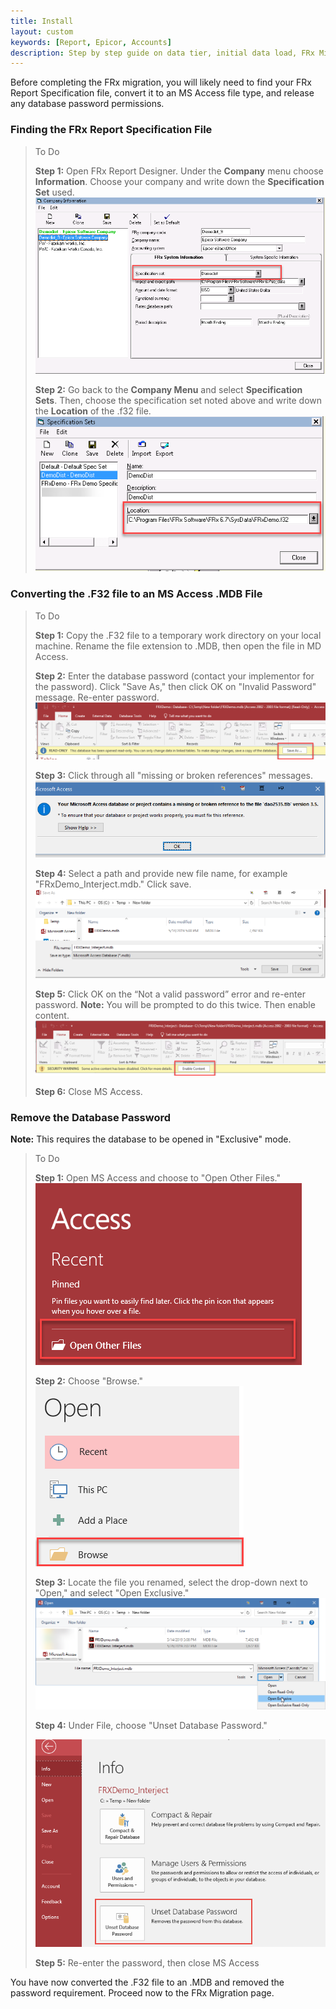 ```yaml
---
title: Install
layout: custom
keywords: [Report, Epicor, Accounts]
description: Step by step guide on data tier, initial data load, FRx Migration, and other key processes of installing of Interject for Financials Epicor.
---
```


Before completing the FRx migration, you will likely need to find your FRx Report Specification file, convert it to an MS Access file type, and release any database password permissions. 


### Finding the FRx Report Specification File

> To Do
>
> **Step 1:** Open FRx Report Designer. Under the **Company** menu choose **Information**. Choose your company and write down the **Specification Set** used.
> ![](/images/A-InitialDataLoad/FRXCompanyInfo.png)
>
> **Step 2:** Go back to the **Company Menu** and select **Specification Sets**. Then, choose the specification set noted above and write down the **Location** of the .f32 file.
> ![](/images/A-InitialDataLoad/F32File.png)
>
> 

### Converting the .F32 file to an MS Access .MDB File 

> To Do
>
> **Step 1:** Copy the .F32 file to a temporary work directory on your local machine. Rename the file extension to .MDB, then open the file in MD Access.
>
> **Step 2:** Enter the database password \(contact your implementor for the password\). Click "Save As," then click OK on "Invalid Password" message. Re-enter password.
> ![](/images/A-InitialDataLoad/SaveLocalFRX.png)
>
> **Step 3:** Click through all "missing or broken references" messages.
> ![](/images/A-InitialDataLoad/ClickThroughErrors.png)
>
> **Step 4:** Select a path and provide new file name, for example "FRxDemo_Interject.mdb." Click save.
> ![](/images/A-InitialDataLoad/SaveNewFile.png)
>
> **Step 5:** Click OK on the “Not a valid password” error and re-enter password. **Note:** You will be prompted to do this twice. Then enable content.
> ![](/images/A-InitialDataLoad/EnableContent.png)
>
> **Step 6:** Close MS Access.
>

### Remove the Database Password
**Note:** This requires the database to be opened in "Exclusive" mode.

> To Do
>
> **Step 1:** Open MS Access and choose to "Open Other Files."
> ![](/images/A-InitialDataLoad/OpenOtherFiles.png)
>
> **Step 2:** Choose "Browse."
> ![](/images/A-InitialDataLoad/BrowseFile.png)
>
> **Step 3:** Locate the file you renamed, select the drop-down next to "Open," and select "Open Exclusive."
> ![](/images/A-InitialDataLoad/OpenExclusive.png)
>
> **Step 4:** Under File, choose "Unset Database Password."
>
> ![](/images/A-InitialDataLoad/UnsetPW.png)
>
> **Step 5:** Re-enter the password, then close MS Access
>

You have now converted the .F32 file to an .MDB and removed the password requirement. Proceed now to the FRx Migration page.